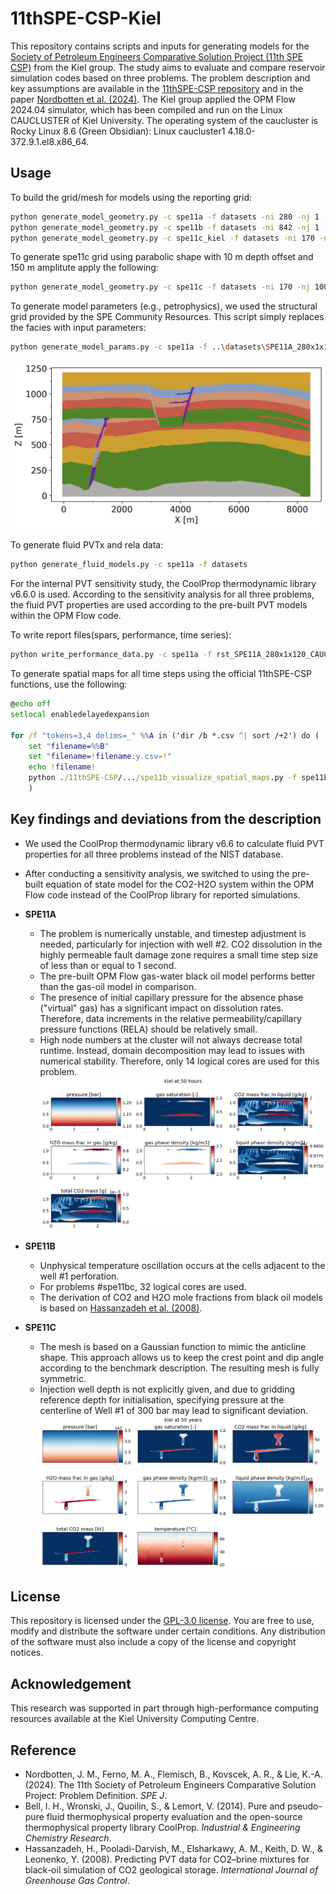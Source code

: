 # 11thSPE-CSP-Kiel
This repository contains scripts and inputs for generating models for the [Society of Petroleum Engineers Comparative Solution Project (11th SPE CSP)](https://github.com/Simulation-Benchmarks/11thSPE-CSP) from the Kiel group. The study aims to evaluate and compare reservoir simulation codes based on three problems. The problem description and key assumptions are available in the [11thSPE-CSP repository](https://github.com/Simulation-Benchmarks/11thSPE-CSP) and in the paper [Nordbotten et al. (2024)](https://doi.org/10.2118/218015-PA).
The Kiel group applied the OPM Flow 2024.04 simulator, which has been compiled and run on the Linux CAUCLUSTER of Kiel University. The operating system of the caucluster is Rocky Linux 8.6 (Green Obsidian): Linux caucluster1 4.18.0-372.9.1.el8.x86_64.

## Usage

To build the grid/mesh for models using the reporting grid:

```bash
python generate_model_geometry.py -c spe11a -f datasets -ni 280 -nj 1 -nk 120 -dx 0.01 -dy 0.01 -dz 0.01 -z0 0
python generate_model_geometry.py -c spe11b -f datasets -ni 842 -nj 1 -nk 120 -dx 10 -dy 1 -dz 10 -z0 0
python generate_model_geometry.py -c spe11c_kiel -f datasets -ni 170 -nj 100 -nk 120 -dx 50 -dy 50 -dz 10 -z0 500
```

To generate spe11c grid using parabolic shape with 10 m depth offset and 150 m amplitute apply the following:
```bash
python generate_model_geometry.py -c spe11c -f datasets -ni 170 -nj 100 -nk 120 -dx 50 -dy 50 -dz 10 -z0 150
```

To generate model parameters (e.g., petrophysics), we used the structural grid provided by the SPE Community Resources. This script simply replaces the facies with input parameters:
```bash
python generate_model_params.py -c spe11a -f ..\datasets\SPE11A_280x1x120.vtu
```
<img src="figures/spe11b_facies.png" width="1200">

To generate fluid PVTx and rela data:
```bash
python generate_fluid_models.py -c spe11a -f datasets
```
For the internal PVT sensitivity study, the CoolProp thermodynamic library v6.6.0 is used. According to the sensitivity analysis for all three problems, the fluid PVT properties are used according to the pre-built PVT models within the OPM Flow code.

To write report files(spars, performance, time series):
```bash
python write_performance_data.py -c spe11a -f rst_SPE11A_280x1x120_CAUCLUSTER
```

To generate spatial maps for all time steps using the official 11thSPE-CSP functions, use the following:

```bat
@echo off
setlocal enabledelayedexpansion

for /f "tokens=3,4 delims=_" %%A in ('dir /b *.csv ^| sort /+2') do (
    set "filename=%%B"
    set "filename=!filename:y.csv=!"
    echo !filename!
    python ./11thSPE-CSP/.../spe11b_visualize_spatial_maps.py -f spe11b -t !filename! -g kiel
    )
```

## Key findings and deviations from the description

* We used the CoolProp thermodynamic library v6.6 to calculate fluid PVT properties for all three problems instead of the NIST database. 
* After conducting a sensitivity analysis, we switched to using the pre-built equation of state model for the CO2-H2O system within the OPM Flow code instead of the CoolProp library for reported simulations. 
* __SPE11A__
  * The problem is numerically unstable, and timestep adjustment is needed, particularly for injection with well #2. CO2 dissolution in the highly permeable fault damage zone requires a small time step size of less than or equal to 1 second.
  * The pre-built OPM Flow gas-water black oil model performs better than the gas-oil model in comparison.
  * The presence of initial capillary pressure for the absence phase ("virtual" gas) has a significant impact on dissolution rates. Therefore, data increments in the relative permeability/capillary pressure functions (RELA) should be relatively small.
  * High node numbers at the cluster will not always decrease total runtime. Instead, domain decomposition may lead to issues with numerical stability. Therefore, only 14 logical cores are used for this problem.   ![spe11c at 50y](figures/spe11a_kiel_50h.png)

* __SPE11B__
  * Unphysical temperature oscillation occurs at the cells adjacent to the well #1 perforation.
  * For problems #spe11bc, 32 logical cores are used.
  * The derivation of CO2 and H2O mole fractions from black oil models is based on [Hassanzadeh et al. (2008)](https://www.sciencedirect.com/science/article/pii/S1750583607000102).

* __SPE11C__
  * The mesh is based on a Gaussian function to mimic the anticline shape. This approach allows us to keep the crest point and dip angle according to the benchmark description. The resulting mesh is fully symmetric.
  * Injection well depth is not explicitly given, and due to gridding reference depth for initialisation, specifying pressure at the centerline of Well #1 of 300 bar may lead to significant deviation. 
  ![spe11c at 50y](figures/spe11c_kiel_50y.png)

## License
This repository is licensed under the [GPL-3.0 license](LICENSE). You are free to use, modify and distribute the software under certain conditions. Any distribution of the software must also include a copy of the license and copyright notices.

## Acknowledgement
This research was supported in part through high-performance computing resources available at the Kiel University Computing Centre.

## Reference
- Nordbotten, J. M., Ferno, M. A., Flemisch, B., Kovscek, A. R., & Lie, K.-A. (2024). The 11th Society of Petroleum Engineers Comparative Solution Project: Problem Definition. *SPE J*.
- Bell, I. H., Wronski, J., Quoilin, S., & Lemort, V. (2014). Pure and pseudo-pure fluid thermophysical property evaluation and the open-source thermophysical property library CoolProp. *Industrial & Engineering Chemistry Research*.
- Hassanzadeh, H., Pooladi-Darvish, M., Elsharkawy, A. M., Keith, D. W., & Leonenko, Y. (2008). Predicting PVT data for CO2–brine mixtures for black-oil simulation of CO2 geological storage. *International Journal of Greenhouse Gas Control*.